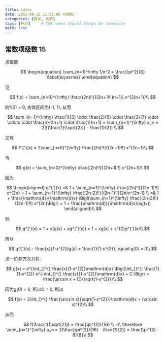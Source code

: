 ```yaml
---
title: Latex
date: 2022-08-15 21:51:00 +0800
categories: [数学, 高数]
tags: [积分]     # TAG names should always be lowercase
math: true
---
```


常数项级数 15
---

求级数 

$$
\begin{equation}
  \sum_{n=1}^\infty 1/n^2 = \frac{\pi^2}{6}
  \label{eq:series}
\end{equation}
$$

记 

$$
f(x) = \sum_{n=0}^{\infty} \frac{(2n)!!}{(2n+1)!!(n+1)} x^{2(n+1)}\\
$$

则f(0) = 0, 收敛区间为(-1, 1), 从而 

$$
\sum_{n=1}^{\infty} \frac{1}{3} \cdot \frac{2}{5} \cdot \frac{3}{7} \cdot \cdots \cdot \frac{n}{2n+1} \cdot \frac{1}{n+1} = \sum_{n=1}^{\infty} a_n = 2(f(\frac{1}{\sqrt{2}}) - \frac{1}{2}) \\
$$

又有 

$$
f^{'}(x) = 2\sum_{n=0}^{\infty} \frac{(2n)!!}{(2n+1)!!} x^{2n+1}\\
$$

令 

$$
g(x) = \sum_{n=0}^{\infty} \frac{(2n)!!}{(2n+1)!!} x^{2n+1}\\
$$

因为 

$$
\begin{aligned} g^{'}(x) =& 1 + \sum_{n=1}^{\infty} \frac{(2n)!!}{(2n-1)!!} x^{2n} = 1 + \sum_{n=1}^{\infty} \frac{(2n-2)!!}{(2n-1)!!}(2n)x^{2n-1} \\  =& 1 + \frac{\mathrm{d}}{\mathrm{d}x} \Bigl(\sum_{n=1}^{\infty} \frac{(2n-2)!!}{(2n-1)!!} x^{2n}\Bigr) = 1 + \frac{\mathrm{d}}{\mathrm{d}x}(xg(x))  \end{aligned}\\
$$

则 

$$
g^{'}(x) = 1 + x(g(x) + xg^{'}(x)) = 1 + xg(x) + x^{2}g^{'}(x)\\
$$

所以 

$$
g^{'}(x) - \frac{x}{1-x^{2}}g(x) = \frac{1}{1-x^{2}}, \quad g(0) = 0\\
$$

求一阶非齐次方程: 

$$
g(x) = e^{\int_{}^{} \frac{x}{1-x^{2}}\mathrm{d}x} \Bigl(\int_{}^{} \frac{1}{1-x^{2}} e^{-\int_{}^{} \frac{x}{1-x^{2}}\mathrm{d}x} + C \Bigr) = \frac{\arcsin x + C}{\sqrt{1-x^{2}}}\\
$$

因为g(0) = 0, 所以C = 0, 所以 

$$
f(x) = 2\int_{}^{} \frac{\arcsin x}{\sqrt{1-x^{2}}}\mathrm{d}x = (\arcsin x)^{2}\\
$$

从而 

$$
f(\frac{1}{\sqrt{2}}) = \frac{\pi^{2}}{16} \\ ~\\ \therefore  \sum_{n=1}^{\infty} a_n = 2(\frac{\pi^{2}}{16} - \frac{1}{2}) = \frac{\pi^{2} - 8}{8}\\
$$